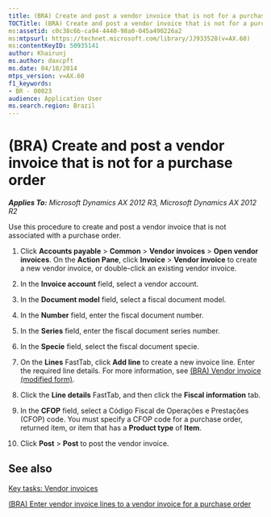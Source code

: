 ```yaml
---
title: (BRA) Create and post a vendor invoice that is not for a purchase order
TOCTitle: (BRA) Create and post a vendor invoice that is not for a purchase order
ms:assetid: c0c38c6b-ca94-4440-98a0-045a490226a2
ms:mtpsurl: https://technet.microsoft.com/library/JJ933528(v=AX.60)
ms:contentKeyID: 50935141
author: Khairunj
ms.author: daxcpft
ms.date: 04/18/2014
mtps_version: v=AX.60
f1_keywords:
- BR - 00023
audience: Application User
ms.search.region: Brazil
---
```


# (BRA) Create and post a vendor invoice that is not for a purchase order 


_**Applies To:** Microsoft Dynamics AX 2012 R3, Microsoft Dynamics AX 2012 R2_

Use this procedure to create and post a vendor invoice that is not associated with a purchase order.

1.  Click **Accounts payable** \> **Common** \> **Vendor invoices** \> **Open vendor invoices**. On the **Action Pane**, click **Invoice** \> **Vendor invoice** to create a new vendor invoice, or double-click an existing vendor invoice.

2.  In the **Invoice account** field, select a vendor account.

3.  In the **Document model** field, select a fiscal document model.

4.  In the **Number** field, enter the fiscal document number.

5.  In the **Series** field, enter the fiscal document series number.

6.  In the **Specie** field, select the fiscal document specie.

7.  On the **Lines** FastTab, click **Add line** to create a new invoice line. Enter the required line details. For more information, see [(BRA) Vendor invoice (modified form)](https://technet.microsoft.com/library/jj898464\(v=ax.60\)).

8.  Click the **Line details** FastTab, and then click the **Fiscal information** tab.

9.  In the **CFOP** field, select a Código Fiscal de Operações e Prestações (CFOP) code. You must specify a CFOP code for a purchase order, returned item, or item that has a **Product type** of **Item**.

10. Click **Post** \> **Post** to post the vendor invoice.

## See also

[Key tasks: Vendor invoices](key-tasks-vendor-invoices.md)

[(BRA) Enter vendor invoice lines to a vendor invoice for a purchase order](bra-enter-vendor-invoice-lines-to-a-vendor-invoice-for-a-purchase-order.md)

  


